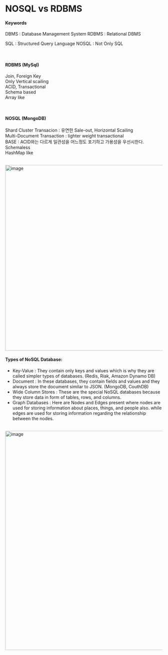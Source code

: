 # NOSQL vs RDBMS

#### Keywords
DBMS : Database Management System
RDBMS : Relational DBMS

SQL : Structured Query Language
NOSQL : Not Only SQL

<br>

#### RDBMS (MySql)
Join, Foreign Key    
Only Vertical scailing   
ACID, Transactional    
Schema based    
Array like    

<br>

#### NOSQL (MongoDB)
Shard Cluster Transacion : 유연한 Sale-out, Horizontal Scailing         
Multi-Document Transaction : lighter weight transactional    
BASE : ACID와는 다르게 일관성을 어느정도 포기하고 가용성을 우선시한다.   
Schemaless   
HashMap like    

<br>

<img width="594" alt="image" src="https://user-images.githubusercontent.com/46060746/194576941-65c3253c-91c4-4136-bee7-487a013319f8.png">

#### Types of NoSQL Database:
- Key-Value : They contain only keys and values which is why they are called simpler types of databases. (Redis, Riak, Amazon Dynamo DB)   
- Document : In these databases, they contain fields and values and they always store the document similar to JSON. (MongoDB, CouthDB)      
- Wide Column Stores : These are the special NoSQL databases because they store data in form of tables, rows, and columns.    
- Graph Databases : Here are Nodes and Edges present where nodes are used for storing information about places, things, and people also. while edges are used for storing information regarding the relationship between the nodes.   

<br>

<img width="701" alt="image" src="https://user-images.githubusercontent.com/46060746/194579770-007bb351-9bab-4436-9749-8dd311bc5bdb.png">
